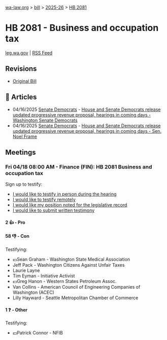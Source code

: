 [wa-law.org](/) > [bill](/bill/) > [2025-26](/bill/2025-26/) > [HB 2081](/bill/2025-26/hb/2081/)

# HB 2081 - Business and occupation tax
[leg.wa.gov](https://app.leg.wa.gov/billsummary?BillNumber=2081&Year=2025&Initiative=false) | [RSS Feed](./rss.xml)

## Revisions
* [Original Bill](1/)

## 📰 Articles
* 04/16/2025 [Senate Democrats](/org/senate_democrats/) - [House and Senate Democrats release updated progressive revenue proposal, hearings in coming days - Washington Senate Democrats](https://senatedemocrats.wa.gov/blog/2025/04/15/house-and-senate-democrats-release-updated-progressive-revenue-proposal-hearings-in-coming-days/#:~:text=House%20Bill%202081)
* 04/16/2025 [Senate Democrats](/org/senate_democrats/) - [House and Senate Democrats release updated progressive revenue proposal, hearings in coming days - Sen. Noel Frame](https://senatedemocrats.wa.gov/frame/2025/04/15/house-and-senate-democrats-release-updated-progressive-revenue-proposal-hearings-in-coming-days/#:~:text=House%20Bill%202081)

## Meetings
### Fri 04/18 08:00 AM - Finance (FIN): HB 2081 Business and occupation tax
Sign up to testify:
* [I would like to testify in person during the hearing](https://app.leg.wa.gov/csi/Testifier/Add?chamber=House&mId=33324&aId=167165&caId=26952&tId=1)
* [I would like to testify remotely](https://app.leg.wa.gov/csi/Testifier/Add?chamber=House&mId=33324&aId=167165&caId=26952&tId=2)
* [I would like my position noted for the legislative record](https://app.leg.wa.gov/csi/Testifier/Add?chamber=House&mId=33324&aId=167165&caId=26952&tId=3)
* [I would like to submit written testimony](https://app.leg.wa.gov/csi/Testifier/Add?chamber=House&mId=33324&aId=167165&caId=26952&tId=4)

#### 2 👍 - Pro

#### 58 👎 - Con
Testifying:
* 💵Sean Graham - Washington State Medical Association
* Jeff Pack - Washington Citizens Against Unfair Taxes
* Laurie Layne
* Tim Eyman - Initiative Activist
* 💵Greg Hanon - Western States Petroleum Assoc.
* Van Collins - American Council of Engineering Companies of Washington (ACEC)
* Lilly Hayward - Seattle Metropolitan Chamber of Commerce

#### 1 ❓ - Other
Testifying:
* 💵Patrick Connor - NFIB

